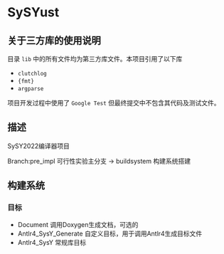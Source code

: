 # SySYust

## 关于三方库的使用说明

目录 `lib` 中的所有文件均为第三方库文件。本项目引用了以下库

- `clutchlog`
- `{fmt}`
- `argparse`

项目开发过程中使用了 `Google Test` 但最终提交中不包含其代码及测试文件。

## 描述

SySY2022编译器项目

Branch:pre_impl 可行性实验主分支 -> buildsystem 构建系统搭建

## 构建系统

### 目标

- Document 调用Doxygen生成文档，可选的
- Antlr4_SysY_Generate 自定义目标，用于调用Antlr4生成目标文件
- Antlr4_SysY 常规库目标